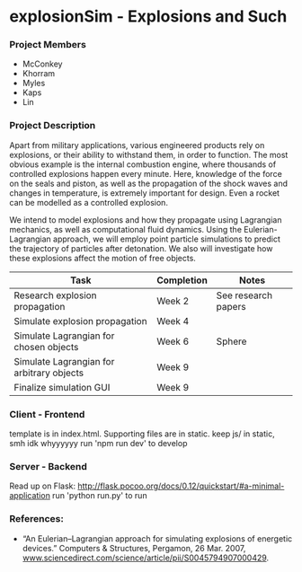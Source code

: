 # explosionSim - Explosions and Such

### Project Members

*   McConkey
*   Khorram
*   Myles
*   Kaps
*   Lin

### Project Description

Apart from military applications, various engineered products rely on explosions, or their ability to withstand them, in order to function. The most obvious example is the internal combustion engine, where thousands of controlled explosions happen every minute. Here, knowledge of the force on the seals and piston, as well as the propagation of the shock waves and changes in temperature, is extremely important for design. Even a rocket can be modelled as a controlled explosion.

We intend to model explosions and how they propagate using Lagrangian mechanics, as well as computational fluid dynamics. Using the Eulerian-Lagrangian approach, we will employ point particle simulations to predict the trajectory of particles after detonation. We also will investigate how these explosions affect the motion of free objects.

| Task                                     | Completion | Notes               |
| ---------------------------------------- | ---------- | ------------------- |
| Research explosion propagation           | Week 2     | See research papers |
| Simulate explosion propagation           | Week 4     |                     |
| Simulate Lagrangian for chosen objects   | Week 6     | Sphere              |
| Simulate Lagrangian for arbitrary objects | Week 9     |                     |
| Finalize simulation GUI                  | Week 9     |                     |



### Client - Frontend
template is in index.html. Supporting files are in static. keep js/ in static, smh idk whyyyyyy
run 'npm run dev' to develop

### Server - Backend
Read up on Flask: http://flask.pocoo.org/docs/0.12/quickstart/#a-minimal-application
run 'python run.py' to run


### References:

*   “An Eulerian–Lagrangian approach for simulating explosions of energetic devices.” Computers & Structures, Pergamon, 26 Mar. 2007, www.sciencedirect.com/science/article/pii/S0045794907000429.

